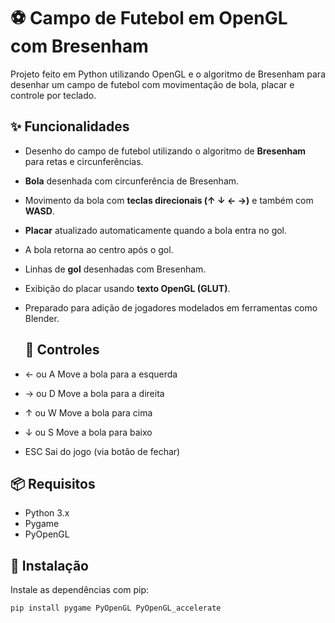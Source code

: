 # ⚽ Campo de Futebol em OpenGL com Bresenham

Projeto feito em Python utilizando OpenGL e o algoritmo de Bresenham para desenhar um campo de futebol com movimentação de bola, placar e controle por teclado.

## ✨ Funcionalidades

- Desenho do campo de futebol utilizando o algoritmo de **Bresenham** para retas e circunferências.
- **Bola** desenhada com circunferência de Bresenham.
- Movimento da bola com **teclas direcionais (↑ ↓ ← →)** e também com **WASD**.
- **Placar** atualizado automaticamente quando a bola entra no gol.
- A bola retorna ao centro após o gol.
- Linhas de **gol** desenhadas com Bresenham.
- Exibição do placar usando **texto OpenGL (GLUT)**.
- Preparado para adição de jogadores modelados em ferramentas como Blender.

  ## 🧠 Controles

 - ← ou A	Move a bola para a esquerda
 - → ou D	Move a bola para a direita
 - ↑ ou W	Move a bola para cima
 - ↓ ou S	Move a bola para baixo
 - ESC	Sai do jogo (via botão de fechar)


## 📦 Requisitos

- Python 3.x
- Pygame
- PyOpenGL

## 🧪 Instalação

Instale as dependências com pip:

```bash
pip install pygame PyOpenGL PyOpenGL_accelerate
